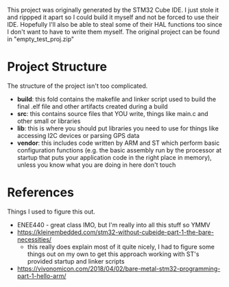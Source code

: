 This project was originally generated by the STM32 Cube IDE. I just stole it and rippped it apart so I could build it myself and not be forced to use their IDE. Hopefully I'll also be able to steal some of their HAL functions too since I don't want to have to write them myself. The original project can be found in "empty_test_proj.zip"

# Project Structure
The structure of the project isn't too complicated.
- **build**: this fold contains the makefile and linker script used to build the final .elf file and other artifacts created during a build
- **src**: this contains source files that YOU write, things like main.c and other small or libraries
- **lib**: this is where you should put libraries you need to use for things like accessing I2C devices or parsing GPS data
- **vendor**: this includes code written by ARM and ST which perform basic configuration functions (e.g. the basic assembly run by the processor at startup that puts your application code in the right place in memory), unless you know what you are doing in here don't touch

# References
Things I used to figure this out.
- ENEE440 - great class IMO, but I'm really into all this stuff so YMMV
- https://kleinembedded.com/stm32-without-cubeide-part-1-the-bare-necessities/
    - this really does explain most of it quite nicely, I had to figure some things out on my own to get this approach working with ST's provided startup and linker scripts
- https://vivonomicon.com/2018/04/02/bare-metal-stm32-programming-part-1-hello-arm/